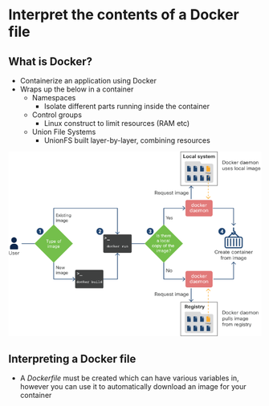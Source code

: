 <!-- cSpell:ignore  pytest,-->

# Interpret the contents of a Docker file

## What is Docker?

* Containerize an application using Docker
* Wraps up the below in a container
    * Namespaces
        * Isolate different parts running inside the container
    * Control groups
        * Linux construct to limit resources (RAM etc)
    * Union File Systems
        * UnionFS built layer-by-layer, combining resources

![](../img/2021-02-02-06-11-33.png)

## Interpreting a Docker file

* A *Dockerfile* must be created which can have various variables in, however you can use it to automatically download an image for your container